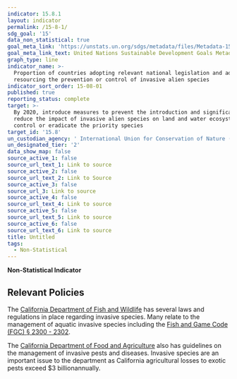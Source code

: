 ```yaml
---
indicator: 15.8.1
layout: indicator
permalink: /15-8-1/
sdg_goal: '15'
data_non_statistical: true
goal_meta_link: 'https://unstats.un.org/sdgs/metadata/files/Metadata-15-08-01.pdf'
goal_meta_link_text: United Nations Sustainable Development Goals Metadata (pdf 456kB)
graph_type: line
indicator_name: >-
  Proportion of countries adopting relevant national legislation and adequately
  resourcing the prevention or control of invasive alien species
indicator_sort_order: 15-08-01
published: true
reporting_status: complete
target: >-
  By 2020, introduce measures to prevent the introduction and significantly
  reduce the impact of invasive alien species on land and water ecosystems and
  control or eradicate the priority species
target_id: '15.8'
un_custodian_agency: ' International Union for Conservation of Nature (IUCN)'
un_designated_tier: '2'
data_show_map: false
source_active_1: false
source_url_text_1: Link to source
source_active_2: false
source_url_text_2: Link to Source
source_active_3: false
source_url_3: Link to source
source_active_4: false
source_url_text_4: Link to source
source_active_5: false
source_url_text_5: Link to source
source_active_6: false
source_url_text_6: Link to source
title: Untitled
tags:
  - Non-Statistical
---
```

**Non-Statistical Indicator**

## Relevant Policies

The [California Department of Fish and Wildlife](https://wildlife.ca.gov/Conservation/Invasives/Regulations) has several laws and regulations in place regarding invasive species. Many relate to the management of aquatic invasive species including the [Fish and Game Code (FGC) § 2300 - 2302](http://leginfo.legislature.ca.gov/faces/codes_displayText.xhtml?lawCode=FGC&division=3.&title=&part=&chapter=3.5.&article=). 

The [California Department of Food and Agriculture](https://www.cdfa.ca.gov/invasives/) also has guidelines on the management of invasive pests and diseases. Invasive species are an important issue to the department as California agricultural losses to exotic pests exceed $3 billionannually.
